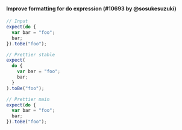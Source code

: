 #### Improve formatting for do expression (#10693 by @sosukesuzuki)

```js
// Input
expect(do {
  var bar = "foo";
  bar;
}).toBe("foo");

// Prettier stable
expect(
  do {
    var bar = "foo";
    bar;
  }
).toBe("foo");

// Prettier main
expect(do {
  var bar = "foo";
  bar;
}).toBe("foo");
```
